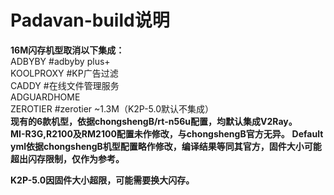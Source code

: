 # Padavan-build说明
**16M闪存机型取消以下集成：**  
ADBYBY #adbyby plus+  
KOOLPROXY #KP广告过滤  
CADDY #在线文件管理服务  
ADGUARDHOME  
ZEROTIER #zerotier ~1.3M（K2P-5.0默认不集成）  
**现有的6款机型，依据chongshengB/rt-n56u配置，均默认集成V2Ray。**  
**MI-R3G,R2100及RM2100配置未作修改，与chongshengB官方无异。**
**Default yml依据chongshengB机型配置略作修改，编译结果等同其官方，固件大小可能超出闪存限制，仅作为参考。**

**K2P-5.0因固件大小超限，可能需要换大闪存。**